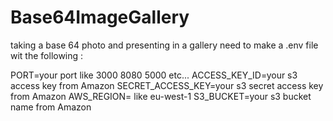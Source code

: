 # Base64ImageGallery
taking a base 64 photo and presenting in a gallery 
need to make a .env file wit the following :

PORT=your port like 3000 8080 5000 etc...
ACCESS_KEY_ID=your s3 access key from Amazon
SECRET_ACCESS_KEY=your s3 secret access key from Amazon
AWS_REGION= like eu-west-1 
S3_BUCKET=your s3 bucket name from Amazon

